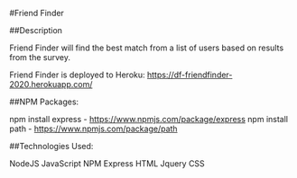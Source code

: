 #Friend Finder

##Description

Friend Finder will find the best match from a list of users based on results from the survey.

Friend Finder is deployed to Heroku: https://df-friendfinder-2020.herokuapp.com/

##NPM Packages:

npm install express - https://www.npmjs.com/package/express
npm install path - https://www.npmjs.com/package/path

##Technologies Used:

NodeJS
JavaScript
NPM Express
HTML
Jquery
CSS
